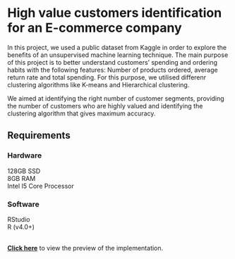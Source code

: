 <h1>High value customers identification for an E-commerce company</h1>


In this project, we used a public dataset from Kaggle in order to explore the benefits of an unsupervised machine learning technique. The main purpose of this project is to better understand customers’ spending and ordering habits with the following features: Number of products ordered, average return rate and total spending. For this purpose, we utilised differenr clustering algorithms like K-means and Hierarchical clustering.

We aimed at identifying the right number of customer segments, providing the number of customers who are highly valued and identifying the clustering algorithm that gives maximum accuracy. 

<h2>Requirements</h2>
<h3>Hardware</h3>
128GB SSD<br>
8GB RAM<br>
Intel I5 Core Processor

<h3>Software</h3>
RStudio <br>
R (v4.0+) <br>


<br/>

<b>[Click here](https://mohanameher.github.io/High-value-customers-identification-for-an-Ecommerce-Company/preview.html)</b> to view the preview of the implementation.
